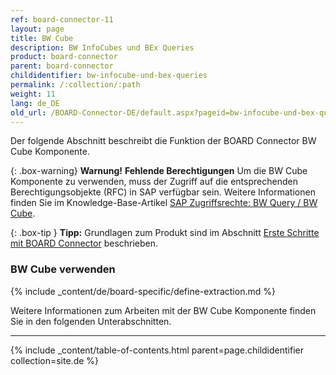 ```yaml
---
ref: board-connector-11
layout: page
title: BW Cube
description: BW InfoCubes und BEx Queries
product: board-connector
parent: board-connector
childidentifier: bw-infocube-und-bex-queries
permalink: /:collection/:path
weight: 11
lang: de_DE
old_url: /BOARD-Connector-DE/default.aspx?pageid=bw-infocube-und-bex-queries
---
```

Der folgende Abschnitt beschreibt die Funktion der BOARD Connector BW Cube Komponente.

{: .box-warning}
**Warnung!** **Fehlende Berechtigungen**
Um die BW Cube Komponente zu verwenden, muss der Zugriff auf die entsprechenden Berechtigungsobjekte (RFC) in SAP verfügbar sein. 
Weitere Informationen finden Sie im Knowledge-Base-Artikel [SAP Zugriffsrechte: BW Query / BW Cube](https://kb.theobald-software.com/sap/authority-objects-sap-user-rights#bw-query--bw-cube).

{: .box-tip }
**Tipp:** Grundlagen zum Produkt sind im Abschnitt [Erste Schritte mit BOARD Connector](./erste-schritte) beschrieben.

### BW Cube verwenden
{% include _content/de/board-specific/define-extraction.md %}

Weitere Informationen zum Arbeiten mit der BW Cube Komponente finden Sie in den folgenden Unterabschnitten.

---

{% include _content/table-of-contents.html parent=page.childidentifier collection=site.de %}
